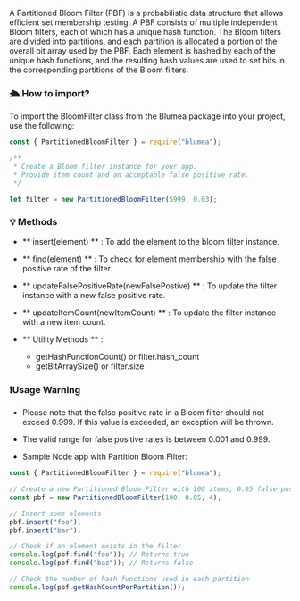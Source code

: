A Partitioned Bloom Filter (PBF) is a probabilistic data structure that allows efficient set membership testing. A PBF consists of multiple independent Bloom filters, each of which has a unique hash function. The Bloom filters are divided into partitions, and each partition is allocated a portion of the overall bit array used by the PBF. Each element is hashed by each of the unique hash functions, and the resulting hash values are used to set bits in the corresponding partitions of the Bloom filters.

### 🛳 How to import?

To import the BloomFilter class from the Blumea package into your project, use the following:

```js
const { PartitionedBloomFilter } = require("blumea");

/**
 * Create a Bloom filter instance for your app.
 * Provide item count and an acceptable false positive rate.
 */

let filter = new PartitionedBloomFilter(5999, 0.03);
```

### 💡 Methods

- ** insert(element) ** : To add the element to the bloom filter instance.

- ** find(element) ** : To check for element membership with the false positive rate of the filter.
- ** updateFalsePositiveRate(newFalsePostive) ** : To update the filter instance with a new false positive rate.
- ** updateItemCount(newItemCount) ** : To update the filter instance with a new item count.
- ** Utility Methods ** :
  - getHashFunctionCount() or filter.hash_count
  - getBitArraySize() or filter.size

### ❗️Usage Warning

- Please note that the false positive rate in a Bloom filter should not exceed 0.999. If this value is exceeded, an exception will be thrown.

- The valid range for false positive rates is between 0.001 and 0.999.

- Sample Node app with Partition Bloom Filter:

```js
const { PartitionedBloomFilter } = require("blumea");

// Create a new Partitioned Bloom Filter with 100 items, 0.05 false positive rate, and 4 partitions.
const pbf = new PartitionedBloomFilter(100, 0.05, 4);

// Insert some elements
pbf.insert("foo");
pbf.insert("bar");

// Check if an element exists in the filter
console.log(pbf.find("foo")); // Returns true
console.log(pbf.find("baz")); // Returns false

// Check the number of hash functions used in each partition
console.log(pbf.getHashCountPerPartition());
```
